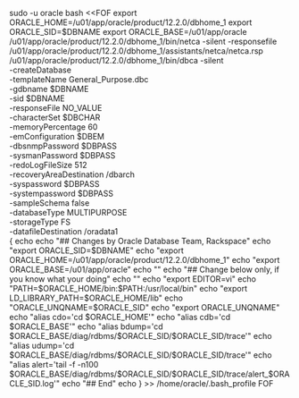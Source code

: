 sudo -u oracle bash <<FOF
export ORACLE_HOME=/u01/app/oracle/product/12.2.0/dbhome_1
export ORACLE_SID=$DBNAME
export ORACLE_BASE=/u01/app/oracle
/u01/app/oracle/product/12.2.0/dbhome_1/bin/netca -silent -responsefile /u01/app/oracle/product/12.2.0/dbhome_1/assistants/netca/netca.rsp
/u01/app/oracle/product/12.2.0/dbhome_1/bin/dbca -silent \
     -createDatabase \
     -templateName General_Purpose.dbc \
     -gdbname $DBNAME \
     -sid $DBNAME \
     -responseFile NO_VALUE \
     -characterSet $DBCHAR \
     -memoryPercentage 60 \
     -emConfiguration $DBEM \
        -dbsnmpPassword $DBPASS \
        -sysmanPassword $DBPASS \
     -redoLogFileSize 512 \
     -recoveryAreaDestination /dbarch \
     -syspassword $DBPASS \
     -systempassword $DBPASS \
     -sampleSchema false \
     -databaseType MULTIPURPOSE \
     -storageType FS \
     -datafileDestination /oradata1    
{
  echo
  echo "##  Changes by Oracle Database Team, Rackspace"
  echo "export ORACLE_SID=$DBNAME"
  echo "export ORACLE_HOME=/u01/app/oracle/product/12.2.0/dbhome_1"
  echo "export ORACLE_BASE=/u01/app/oracle"
  echo ""
  echo "## Change below only, if you know what your doing"
  echo ""
  echo "export EDITOR=vi"
  echo "PATH=\$ORACLE_HOME/bin:\$PATH:/usr/local/bin"
  echo "export LD_LIBRARY_PATH=\$ORACLE_HOME/lib"
  echo "ORACLE_UNQNAME=\$ORACLE_SID"
  echo "export ORACLE_UNQNAME"
  echo "alias cdo='cd \$ORACLE_HOME'"
  echo "alias cdb='cd \$ORACLE_BASE'"
  echo "alias bdump='cd \$ORACLE_BASE/diag/rdbms/\$ORACLE_SID/\$ORACLE_SID/trace'"
  echo "alias udump='cd \$ORACLE_BASE/diag/rdbms/\$ORACLE_SID/\$ORACLE_SID/trace'"
  echo "alias alert='tail -f -n100 \$ORACLE_BASE/diag/rdbms/\$ORACLE_SID/\$ORACLE_SID/trace/alert_\$ORACLE_SID.log'"
  echo "## End"
  echo
} >> /home/oracle/.bash_profile
FOF

